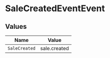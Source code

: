 # SaleCreatedEventEvent


## Values

| Name          | Value         |
| ------------- | ------------- |
| `SaleCreated` | sale.created  |
